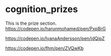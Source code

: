 # cognition_prizes
This is the prize section. <br>
https://codepen.io/harunmohamed/pen/PxpBrG

https://codepen.io/IvanaAndersson/pen/jdQjpZ

https://codepen.io/fhm/pen/ZVQwKb

